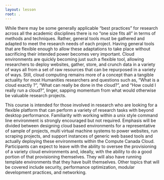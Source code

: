 ```yaml
---
layout: lesson
root: .
---
```


While there may be some generally applicable “best practices” for research across all the academic disciplines there is no “one size fits all” in terms of methods and techniques. Rather, general tools must be gathered and adapted to meet the research needs of each project. Having general tools that are flexible enough to allow these adaptations to take place without sacrificing their intended power becomes very important. Cloud environments are quickly becoming just such a flexible tool, allowing researchers to deploy websites, gather, store, and crunch data in a variety of ways all from a set of raw resources that can be repurposed in a variety of ways. Still, cloud computing remains more of a concept than a tangible actuality for most Humanities researchers and questions such as, “What is a cloud exactly ?”, “What can really be done in the cloud?”, and “How could I really run a cloud?”, linger, sapping momentum from what would otherwise be valuable research projects. 

This course is intended for those involved in research who are looking for a flexible platform that can perform a variety of research tasks with beyond desktop performance. Familiarity with working within a unix style command line environment is strongly encouraged but not required. Emphasis will be divided between designing cloud based environments for a representative of sample of projects, multi virtual machine systems to power websites, run scraping projects, and support instances of generic web based tools and actually deploying these environments within the Compute Canada Cloud. Participants can expect to leave with the ability to oversee the provisioning of a variety cloud environments and, ideally, with the ability to do a good portion of that provisioning themselves. They will also have running template environments that they have built themselves. Other topics that will be covered include security, performance optimization, modular development practices, and networking. 
